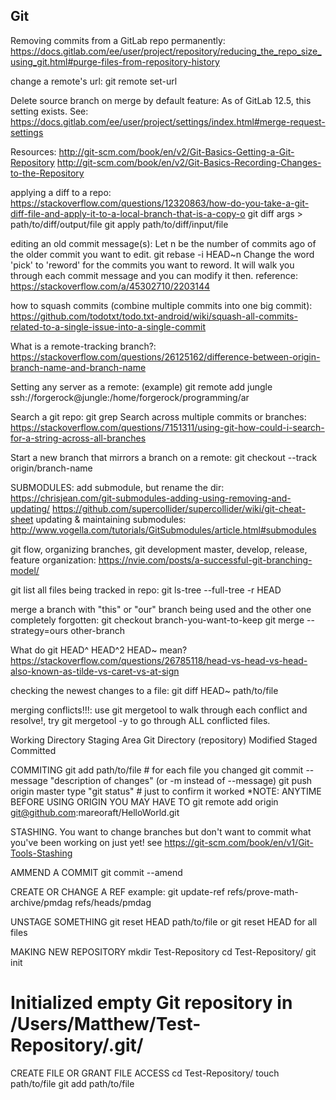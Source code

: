 Git
------

Removing commits from a GitLab repo permanently:
https://docs.gitlab.com/ee/user/project/repository/reducing_the_repo_size_using_git.html#purge-files-from-repository-history



change a remote's url:
git remote set-url <remote-name> <remote-url>


Delete source branch on merge by default feature:
As of GitLab 12.5, this setting exists.  See:
https://docs.gitlab.com/ee/user/project/settings/index.html#merge-request-settings


Resources:
http://git-scm.com/book/en/v2/Git-Basics-Getting-a-Git-Repository
http://git-scm.com/book/en/v2/Git-Basics-Recording-Changes-to-the-Repository


applying a diff to a repo:
https://stackoverflow.com/questions/12320863/how-do-you-take-a-git-diff-file-and-apply-it-to-a-local-branch-that-is-a-copy-o
git diff args > path/to/diff/output/file
git apply path/to/diff/input/file



editing an old commit message(s):
Let n be the number of commits ago of the older commit you want to edit.
git rebase -i HEAD~n
Change the word 'pick' to 'reword' for the commits you want to reword.
It will walk you through each commit message and you can modify it then.
reference:
https://stackoverflow.com/a/45302710/2203144


how to squash commits (combine multiple commits into one big commit):
https://github.com/todotxt/todo.txt-android/wiki/squash-all-commits-related-to-a-single-issue-into-a-single-commit


What is a remote-tracking branch?:
https://stackoverflow.com/questions/26125162/difference-between-origin-branch-name-and-branch-name


Setting any server as a remote:
(example)
git remote add jungle ssh://forgerock@jungle:/home/forgerock/programming/ar


Search a git repo:
git grep
Search across multiple commits or branches:
https://stackoverflow.com/questions/7151311/using-git-how-could-i-search-for-a-string-across-all-branches


Start a new branch that mirrors a branch on a remote:
git checkout --track origin/branch-name



SUBMODULES:
add submodule, but rename the dir:
https://chrisjean.com/git-submodules-adding-using-removing-and-updating/
https://github.com/supercollider/supercollider/wiki/git-cheat-sheet
updating & maintaining submodules:
http://www.vogella.com/tutorials/GitSubmodules/article.html#submodules


git flow, organizing branches, git development master, develop, release, feature organization:
https://nvie.com/posts/a-successful-git-branching-model/



git list all files being tracked in repo:
git ls-tree --full-tree -r HEAD

merge a branch with "this" or "our" branch being used and the other one completely forgotten:
git checkout branch-you-want-to-keep
git merge --strategy=ours other-branch


What do git HEAD^ HEAD^2 HEAD~ mean?
https://stackoverflow.com/questions/26785118/head-vs-head-vs-head-also-known-as-tilde-vs-caret-vs-at-sign


checking the newest changes to a file:
git diff HEAD~ path/to/file


merging conflicts!!!:
use git mergetool to walk through each conflict and resolve!, try git mergetool -y to go through ALL conflicted files.





Working Directory	Staging Area		Git Directory (repository)
Modified		Staged		Committed

COMMITING
git add path/to/file # for each file you changed
git commit --message "description of changes" (or -m instead of --message)
git push origin master
type "git status" # just to confirm it worked
*NOTE: ANYTIME BEFORE USING ORIGIN YOU MAY HAVE TO
 git remote add origin git@github.com:mareoraft/HelloWorld.git

STASHING.  You want to change branches but don't want to commit what you've been working on just yet!
see https://git-scm.com/book/en/v1/Git-Tools-Stashing

AMMEND A COMMIT
git commit --amend


CREATE OR CHANGE A REF
example:
git update-ref refs/prove-math-archive/pmdag refs/heads/pmdag



UNSTAGE SOMETHING
git reset HEAD path/to/file
or
git reset HEAD
for all files

MAKING NEW REPOSITORY
mkdir Test-Repository
cd Test-Repository/
git init
# Initialized empty Git repository in /Users/Matthew/Test-Repository/.git/


CREATE FILE OR GRANT FILE ACCESS
cd Test-Repository/
touch path/to/file
git add path/to/file
